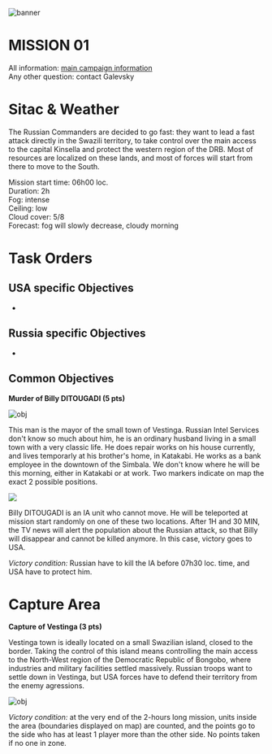 ![banner](http://www.ofcrav2.org/images/publiques/campagnes/mangusta/mangusta_logo_s.png)



# MISSION 01

All information: [main campaign information](https://github.com/OFCRA/templates/blob/master/campaigns/37-mangusta/mangusta.IslaDuala3/README.md)  
Any other question: contact Galevsky

# Sitac & Weather

The Russian Commanders are decided to go fast: they want to lead a fast attack directly in the Swazili territory, to take control over the main access to the capital Kinsella and protect the western region of the DRB. Most of resources are localized on these lands, and most of forces will start from there to move to the South.

Mission start time: 06h00 loc.  
Duration: 2h  
Fog: intense  
Ceiling: low  
Cloud cover: 5/8  
Forecast: fog will slowly decrease, cloudy morning  


# Task Orders

## USA specific Objectives

-

## Russia specific Objectives

-

## Common Objectives

**Murder of Billy DITOUGADI (5 pts)**  

![obj](http://www.ofcrav2.org/images/Campagne/37-mangusta/billy_id.png)

This man is the mayor of the small town of Vestinga. Russian Intel Services don't know so much about him, he is an ordinary husband living in a small town with a very classic life. He does repair works on his house currently, and lives temporarly at his brother's home, in Katakabi. He works as a bank employee in the downtown of the Simbala. We don't know where he will be this morning, either in Katakabi or at work. Two markers indicate on map the exact 2 possible positions.

![](http://www.ofcrav2.org/images/Campagne/37-mangusta/arma3%202016-10-22%2017-58-12-36.png)

Billy DITOUGADI is an IA unit who cannot move. He will be teleported at mission start randomly on one of these two locations.
After 1H and 30 MIN, the TV news will alert the population about the Russian attack, so that Billy will disappear and cannot be killed anymore. In this case, victory goes to USA.

*Victory condition:* Russian have to kill the IA before 07h30 loc. time, and USA have to protect him.


# Capture Area

**Capture of Vestinga (3 pts)**  

Vestinga town is ideally located on a small Swazilian island, closed to the border. Taking the control of this island means controlling the main access to the North-West region of the Democratic Republic of Bongobo, where industries and military facilities settled massively. Russian troops want to settle down in Vestinga, but USA forces have to defend their territory from the enemy agressions.


![obj](http://www.ofcrav2.org/images/Campagne/37-mangusta/arma3%202016-10-19%2018-57-41-48.png)

*Victory condition:* at the very end of the 2-hours long mission, units inside the area (boundaries displayed on map) are counted, and the points go to the side who has at least 1 player more than the other side. No points taken if no one in zone.
